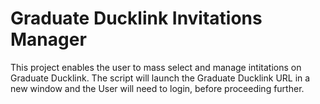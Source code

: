 # Graduate Ducklink Invitations Manager
This project enables the user to mass select and manage intitations on Graduate Ducklink. The script will launch the Graduate Ducklink URL in a new window and the User will need to login, before proceeding further.
